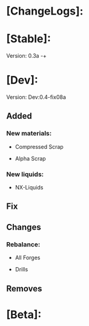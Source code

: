# [ChangeLogs]:

# [Stable]:
Version: 0.3a -+

# [Dev]:
Version: Dev:0.4-fix08a
## Added
### New materials:

- Compressed Scrap

- Alpha Scrap

### New liquids:
- NX-Liquids
    
## Fix

## Changes
### Rebalance:
- All Forges

- Drills

## Removes

# [Beta]:
